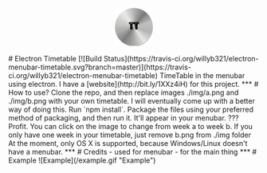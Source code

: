 <p align="center">
  <img src="./TTIcon.png" width=15% height=15%/>
</p>
# Electron Timetable [![Build Status](https://travis-ci.org/willyb321/electron-menubar-timetable.svg?branch=master)](https://travis-ci.org/willyb321/electron-menubar-timetable)
TimeTable in the menubar using electron. I have a [website](http://bit.ly/1XXz4iH) for this project.
***
# How to use?  
Clone the repo, and then replace images ./img/a.png and ./img/b.png with your own timetable. I will eventually come up with a better way of doing this.  
Run `npm install`.  
Package the files using your preferred method of packaging, and then run it. It'll appear in your menubar.  
???  
Profit.  
You can click on the image to change from week a to week b. If you only have one week in your timetable, just remove b.png from ./img folder  
At the moment, only OS X is supported, because Windows/Linux doesn't have a menubar.
***
# Credits
<https://github.com/maxogden/menubar> - used for menubar  
<https://electron.atom.io> - for the main thing
***
# Example
![Example](/example.gif "Example")





